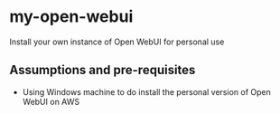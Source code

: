 # my-open-webui
Install your own instance of Open WebUI for personal use

## Assumptions and pre-requisites
- Using Windows machine to do install the personal version of Open WebUI on AWS




